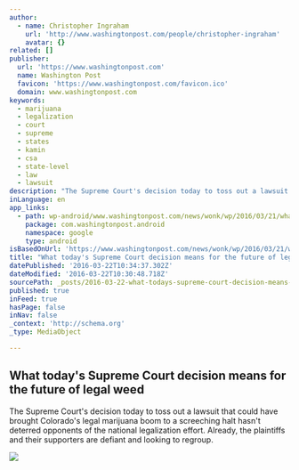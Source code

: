 ```yaml
---
author:
  - name: Christopher Ingraham
    url: 'http://www.washingtonpost.com/people/christopher-ingraham'
    avatar: {}
related: []
publisher:
  url: 'https://www.washingtonpost.com'
  name: Washington Post
  favicon: 'https://www.washingtonpost.com/favicon.ico'
  domain: www.washingtonpost.com
keywords:
  - marijuana
  - legalization
  - court
  - supreme
  - states
  - kamin
  - csa
  - state-level
  - law
  - lawsuit
description: "The Supreme Court's decision today to toss out a lawsuit that could have brought Colorado's legal marijuana boom to a screeching halt hasn't deterred opponents of the national legalization effort. Already, the plaintiffs and their supporters are defiant and looking to regroup."
inLanguage: en
app_links:
  - path: wp-android/www.washingtonpost.com/news/wonk/wp/2016/03/21/what-todays-supreme-court-decision-means-for-the-future-of-legal-weed/
    package: com.washingtonpost.android
    namespace: google
    type: android
isBasedOnUrl: 'https://www.washingtonpost.com/news/wonk/wp/2016/03/21/what-todays-supreme-court-decision-means-for-the-future-of-legal-weed/'
title: "What today's Supreme Court decision means for the future of legal weed"
datePublished: '2016-03-22T10:34:37.302Z'
dateModified: '2016-03-22T10:30:48.718Z'
sourcePath: _posts/2016-03-22-what-todays-supreme-court-decision-means-for-the-future-of.md
published: true
inFeed: true
hasPage: false
inNav: false
_context: 'http://schema.org'
_type: MediaObject

---
```

<article style=""><h1>What today's Supreme Court decision means for the future of legal weed</h1><p>The Supreme Court's decision today to toss out a lawsuit that could have brought Colorado's legal marijuana boom to a screeching halt hasn't deterred opponents of the national legalization effort. Already, the plaintiffs and their supporters are defiant and looking to regroup.</p><img src="http://img.washingtonpost.com/rf/image_908w/2010-2019/WashingtonPost/2016/01/30/Local-Politics/Images/JN1_2646a1442094131.jpg" /></article>